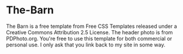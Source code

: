 # The-Barn
 The Barn is a free template from Free CSS Templates released under a Creative Commons Attribution 2.5 License. The header photo is from PDPhoto.org. You're free to use this template for both commercial or personal use. I only ask that you link back to my site in some way.
